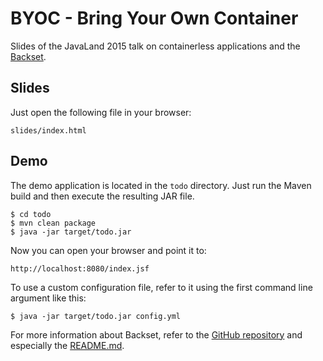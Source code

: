 # BYOC - Bring Your Own Container

Slides of the JavaLand 2015 talk on containerless applications and
the [Backset](https://github.com/chkal/backset).

## Slides

Just open the following file in your browser:

    slides/index.html

## Demo

The demo application is located in the `todo` directory. Just run the Maven build and
then execute the resulting JAR file.

    $ cd todo
    $ mvn clean package
    $ java -jar target/todo.jar

Now you can open your browser and point it to:

    http://localhost:8080/index.jsf

To use a custom configuration file, refer to it using the first command line argument like this:

    $ java -jar target/todo.jar config.yml

For more information about Backset, refer to the
[GitHub repository](https://github.com/chkal/backset) and especially the
[README.md](https://github.com/chkal/backset/blob/master/README.md).